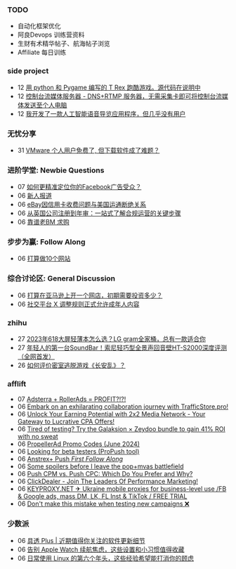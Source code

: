 ### TODO
-  自动化框架优化
-  阿良Devops 训练营资料
-  生财有术精华帖子、航海帖子浏览
-  Affiliate 每日训练

### side project
<!-- sideproject:START -->
-  12 [用 python 和 Pygame 编写的 T Rex 跑酷游戏。源代码在说明中](https://www.youtube.com/watch?v=pZySIXSelCA)
-  12 [控制台流媒体服务器 - DNS+RTMP 服务器，无需采集卡即可将控制台流媒体发送至个人电脑](https://github.com/Aioros/console-streaming-server)
-  12 [我开发了一款人工智能语音导览应用程序，但几乎没有用户](https://www.reddit.com/r/SideProject/comments/18gpp0e/ive_built_an_ai_audio_tour_app_but_have_almost_no/)<!-- sideproject:END -->


### 无忧分享
<!-- ruyo:START -->
-  31 [VMware 个人用户免费了, 但下载软件成了难题？](https://51.ruyo.net/18669.html)<!-- ruyo:END -->

### 进阶学堂: Newbie Questions
<!-- advertcn1:START -->
-  07 [如何更精准定位你的Facebook广告受众？](https://www.advertcn.com/thread-115263-1-1.html)
-  06 [新人报道](https://www.advertcn.com/thread-115253-1-1.html)
-  06 [eBay因信用卡收费问题与美国运通断绝关系](https://www.advertcn.com/thread-115252-1-1.html)
-  06 [从英国公司注册到年审：一站式了解合规运营的关键步骤](https://www.advertcn.com/thread-115251-1-1.html)
-  06 [靠谱老BM 求购](https://www.advertcn.com/thread-115249-1-1.html)<!-- advertcn1:END -->

### 步步为赢: Follow Along
<!-- advertcn2:START -->
-  06 [打算做10个网站](https://www.advertcn.com/thread-115247-1-1.html)<!-- advertcn2:END -->

### 综合讨论区: General Discussion
<!-- advertcn3:START -->
-  06 [打算在亚马逊上开一个网店，初期需要投资多少？](https://www.advertcn.com/thread-115258-1-1.html)
-  06 [社交平台 X 调整规则正式允许成年人内容](https://www.advertcn.com/thread-115250-1-1.html)<!-- advertcn3:END -->


### zhihu
<!-- zhihu:START -->
-  27 [2023年618大屏轻薄本怎么选？LG gram全家桶，总有一款适合你](http://zhuanlan.zhihu.com/p/632641888?utm_campaign=rss&utm_medium=rss&utm_source=rss&utm_content=title)
-  27 [年轻人的第一台SoundBar！索尼轻巧型全景声回音壁HT-S2000深度评测（全网首发）](http://zhuanlan.zhihu.com/p/630990296?utm_campaign=rss&utm_medium=rss&utm_source=rss&utm_content=title)
-  26 [如何评价密室逃脱游戏《长安乱》？](http://www.zhihu.com/question/563950552/answer/3045961312?utm_campaign=rss&utm_medium=rss&utm_source=rss&utm_content=title)<!-- zhihu:END -->

### afflift
<!-- afflift:START -->
-  07 [Adsterra + RollerAds = PROFIT?!?!](https://afflift.com/f/threads/adsterra-rollerads-profit.13252/)
-  06 [Embark on an exhilarating collaboration journey with TrafficStore.pro!](https://afflift.com/f/threads/embark-on-an-exhilarating-collaboration-journey-with-trafficstore-pro.12220/)
-  06 [Unlock Your Earning Potential with 2x2 Media Network - Your Gateway to Lucrative CPA Offers!](https://afflift.com/f/threads/unlock-your-earning-potential-with-2x2-media-network-your-gateway-to-lucrative-cpa-offers.12303/)
-  06 [Tired of testing? Try the Galaksion × Zeydoo bundle to gain 41% ROI with no sweat](https://afflift.com/f/threads/tired-of-testing-try-the-galaksion-%C3%97-zeydoo-bundle-to-gain-41-roi-with-no-sweat.13255/)
-  06 [PropellerAd Promo Codes &lpar;June 2024&rpar;](https://afflift.com/f/threads/propellerad-promo-codes-june-2024.13246/)
-  06 [Looking for beta testers &lpar;ProPush tool&rpar;](https://afflift.com/f/threads/looking-for-beta-testers-propush-tool.11522/)
-  06 [Anstrex+ Push *First Follow Along*](https://afflift.com/f/threads/anstrex-push-first-follow-along.13241/)
-  06 [Some spoilers before I leave the pop+mvas battlefield](https://afflift.com/f/threads/some-spoilers-before-i-leave-the-pop-mvas-battlefield.12992/)
-  06 [Push CPM vs. Push CPC: Which Do You Prefer and Why?](https://afflift.com/f/threads/push-cpm-vs-push-cpc-which-do-you-prefer-and-why.13253/)
-  06 [ClickDealer - Join The Leaders Of Performance Marketing!](https://afflift.com/f/threads/clickdealer-join-the-leaders-of-performance-marketing.2440/)
-  06 [KEYPROXY.NET ✈ Ukraine mobile proxies for business-level use /FB &amp; Google ads, mass DM, LK, FL Inst &amp; TikTok / FREE TRIAL](https://afflift.com/f/threads/keyproxy-net-%E2%9C%88-ukraine-mobile-proxies-for-business-level-use-fb-google-ads-mass-dm-lk-fl-inst-tiktok-free-trial.12900/)
-  06 [Don&#39;t make this mistake when testing new campaigns ❌](https://afflift.com/f/threads/dont-make-this-mistake-when-testing-new-campaigns-%E2%9D%8C.8560/)<!-- afflift:END -->

### 少数派
<!-- sspai:START -->
-  06 [具透 Plus | 近期值得你关注的软件更新细节](https://sspai.com/prime/story/inside-release-notes)
-  06 [告别 Apple Watch 续航焦虑，这些设置和小习惯值得收藏](https://sspai.com/post/89403)
-  06 [日常使用 Linux 的第六个年头，这些经验希望能打消你的顾虑](https://sspai.com/post/89194)<!-- sspai:END -->

